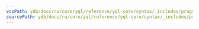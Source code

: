```yaml
---
vcsPath: ydb/docs/ru/core/yql/reference/yql-core/syntax/_includes/pragma/debug.md
sourcePath: ydb/docs/ru/core/yql/reference/yql-core/syntax/_includes/pragma/debug.md
---
```


